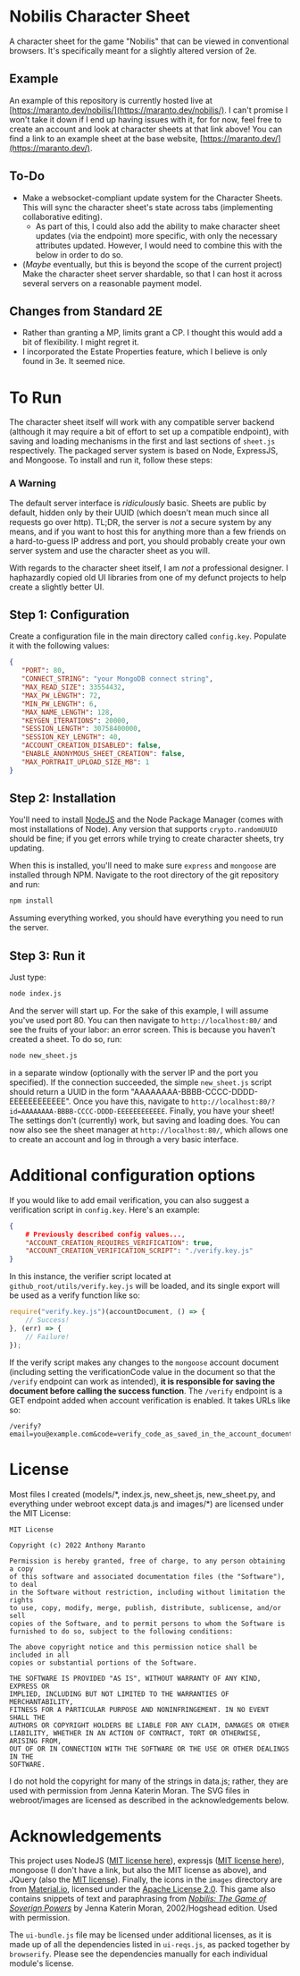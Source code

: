 # Nobilis Character Sheet
 A character sheet for the game "Nobilis" that can be viewed in conventional browsers. It's specifically meant for a slightly altered version of 2e.

## Example

 An example of this repository is currently hosted live at [https://maranto.dev/nobilis/](https://maranto.dev/nobilis/). I can't
 promise I won't take it down if I end up having issues with it, for for now, feel free to create an account and look at character
 sheets at that link above! You can find a link to an example sheet at the base website, [https://maranto.dev/](https://maranto.dev/).
 
## To-Do
 - Make a websocket-compliant update system for the Character Sheets. This will sync the character sheet's state across tabs (implementing collaborative editing).
   * As part of this, I could also add the ability to make character sheet updates (via the endpoint) more specific, with only the necessary attributes updated. However, I would need
     to combine this with the below in order to do so.
 - (*Maybe* eventually, but this is beyond the scope of the current project) Make the character sheet server shardable, so that I can host it across several servers on a
   reasonable payment model.
 
## Changes from Standard 2E
  - Rather than granting a MP, limits grant a CP. I thought this would add a bit of flexibility. I might regret it.
  - I incorporated the Estate Properties feature, which I believe is only found in 3e. It seemed nice.

# To Run
 The character sheet itself will work with any compatible server backend (although it may require a bit of effort to set up a compatible endpoint), with saving and loading mechanisms
 in the first and last sections of `sheet.js` respectively. The packaged server system is based on Node, ExpressJS, and Mongoose. To install and run it, follow these steps:
 
### A Warning
 The default server interface is *ridiculously* basic.
 Sheets are public by default, hidden only by their UUID (which doesn't mean much since all requests go over http). TL;DR, the server is *not* a secure system by
 any means, and if you want to host this for anything more than a few friends on a hard-to-guess IP address and port, you should probably create your own server system and use the
 character sheet as you will.
 
 With regards to the character sheet itself, I am *not* a professional designer. I haphazardly copied old UI libraries from one of my defunct projects to help create a slightly better
 UI.
 
## Step 1: Configuration
 Create a configuration file in the main directory called `config.key`. Populate it with the following values:
 ```json
 {
	"PORT": 80,
	"CONNECT_STRING": "your MongoDB connect string",
	"MAX_READ_SIZE": 33554432,
	"MAX_PW_LENGTH": 72,
	"MIN_PW_LENGTH": 6,
	"MAX_NAME_LENGTH": 128,
	"KEYGEN_ITERATIONS": 20000,
	"SESSION_LENGTH": 30758400000,
	"SESSION_KEY_LENGTH": 40,
	"ACCOUNT_CREATION_DISABLED": false,
	"ENABLE_ANONYMOUS_SHEET_CREATION": false,
	"MAX_PORTRAIT_UPLOAD_SIZE_MB": 1
 }
```

## Step 2: Installation
 You'll need to install [NodeJS](https://nodejs.org/en/download/) and the Node Package Manager (comes with most installations of Node). Any version that supports `crypto.randomUUID` should
 be fine; if you get errors while trying to create character sheets, try updating.
 
 When this is installed, you'll need to make sure `express` and `mongoose` are installed through NPM. Navigate to the root directory of the git repository and run:
 ```bash
 npm install
 ```
 
 Assuming everything worked, you should have everything you need to run the server.

## Step 3: Run it
 Just type:
 ```bash
 node index.js
 ```
 And the server will start up. For the sake of this example, I will assume you've used port 80.
 You can then navigate to `http://localhost:80/` and see the fruits of your labor: an error screen. This is because you haven't created a sheet. To do so,
 run:
 ```bash
 node new_sheet.js
 ```
 in a separate window (optionally with the server IP and the port you specified). If the connection succeeded, the simple `new_sheet.js` script should return a UUID in the form
 "AAAAAAAA-BBBB-CCCC-DDDD-EEEEEEEEEEEE". Once you have this, navigate to `http://localhost:80/?id=AAAAAAAA-BBBB-CCCC-DDDD-EEEEEEEEEEEE`. Finally, you have your sheet! The settings don't
 (currently) work, but saving and loading does. You can now also see the sheet manager at `http://localhost:80/`, which allows one to create an account and log in through a very basic
 interface.

# Additional configuration options

 If you would like to add email verification, you can also suggest a verification script in `config.key`. Here's an example:

```json
{
	# Previously described config values...,
	"ACCOUNT_CREATION_REQUIRES_VERIFICATION": true,
	"ACCOUNT_CREATION_VERIFICATION_SCRIPT": "./verify.key.js"
}
```

In this instance, the verifier script located at `github_root/utils/verify.key.js` will be loaded, and its single export
will be used as a verify function like so:

```javascript
require("verify.key.js")(accountDocument, () => {
	// Success!
}, (err) => {
	// Failure!
});
```

If the verify script makes any changes to the `mongoose` account document (including setting the verificationCode value in the document so
that the `/verify` endpoint can work as intended), **it is responsible for saving the document before calling the success function**. The
`/verify` endpoint is a GET endpoint added when account verification is enabled. It takes URLs like so:
```
/verify?email=you@example.com&code=verify_code_as_saved_in_the_account_document
```

# License
 Most files I created (models/\*, index.js, new_sheet.js, new_sheet.py, and everything under webroot except data.js and images/\*) are licensed under the MIT License:
 
 ```
MIT License

Copyright (c) 2022 Anthony Maranto

Permission is hereby granted, free of charge, to any person obtaining a copy
of this software and associated documentation files (the "Software"), to deal
in the Software without restriction, including without limitation the rights
to use, copy, modify, merge, publish, distribute, sublicense, and/or sell
copies of the Software, and to permit persons to whom the Software is
furnished to do so, subject to the following conditions:

The above copyright notice and this permission notice shall be included in all
copies or substantial portions of the Software.

THE SOFTWARE IS PROVIDED "AS IS", WITHOUT WARRANTY OF ANY KIND, EXPRESS OR
IMPLIED, INCLUDING BUT NOT LIMITED TO THE WARRANTIES OF MERCHANTABILITY,
FITNESS FOR A PARTICULAR PURPOSE AND NONINFRINGEMENT. IN NO EVENT SHALL THE
AUTHORS OR COPYRIGHT HOLDERS BE LIABLE FOR ANY CLAIM, DAMAGES OR OTHER
LIABILITY, WHETHER IN AN ACTION OF CONTRACT, TORT OR OTHERWISE, ARISING FROM,
OUT OF OR IN CONNECTION WITH THE SOFTWARE OR THE USE OR OTHER DEALINGS IN THE
SOFTWARE.
 ```
 
 I do not hold the copyright for many of the strings in data.js; rather, they are used with permission from Jenna Katerin Moran.
 The SVG files in webroot/images are licensed as described in the acknowledgements below.

# Acknowledgements
 This project uses NodeJS ([MIT license here](https://raw.githubusercontent.com/nodejs/node/master/LICENSE)), expressjs ([MIT license here](https://github.com/expressjs/express/blob/master/LICENSE)),
 mongoose (I don't have a link, but also the MIT license as above), and JQuery (also the [MIT license](https://tldrlegal.com/license/mit-license)). Finally, the icons in the `images` directory are
 from [Material.io](https://material.io/resources), licensed under the [Apache License 2.0](https://www.apache.org/licenses/LICENSE-2.0.html).
 This game also contains snippets of text and paraphrasing from [*Nobilis: The Game of Soverign Powers*](https://www.drivethrurpg.com/product/141424/Nobilis-the-Game-of-Sovereign-Powers-2002-Edition)
 by Jenna Katerin Moran, 2002/Hogshead edition. Used with permission.

 The `ui-bundle.js` file may be licensed under additional licenses, as it is made up of all the
 dependencies listed in `ui-reqs.js`, as packed together by `browserify`. Please see the dependencies
 manually for each individual module's license.
